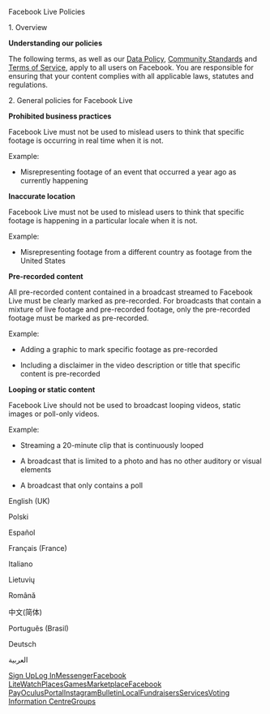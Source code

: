 Facebook Live Policies

1\. Overview

**Understanding our policies**

The following terms, as well as our [Data Policy](https://www.facebook.com/about/privacy/), [Community Standards](https://www.facebook.com/communitystandards/) and [Terms of Service](https://www.facebook.com/legal/terms), apply to all users on Facebook. You are responsible for ensuring that your content complies with all applicable laws, statutes and regulations.

2\. General policies for Facebook Live

**Prohibited business practices**

Facebook Live must not be used to mislead users to think that specific footage is occurring in real time when it is not.

Example:

*   Misrepresenting footage of an event that occurred a year ago as currently happening

**Inaccurate location**

Facebook Live must not be used to mislead users to think that specific footage is happening in a particular locale when it is not.

Example:

*   Misrepresenting footage from a different country as footage from the United States

**Pre-recorded content**

All pre-recorded content contained in a broadcast streamed to Facebook Live must be clearly marked as pre-recorded. For broadcasts that contain a mixture of live footage and pre-recorded footage, only the pre-recorded footage must be marked as pre-recorded.

Example:

*   Adding a graphic to mark specific footage as pre-recorded

*   Including a disclaimer in the video description or title that specific content is pre-recorded

**Looping or static content**

Facebook Live should not be used to broadcast looping videos, static images or poll-only videos.

Example:

*   Streaming a 20-minute clip that is continuously looped

*   A broadcast that is limited to a photo and has no other auditory or visual elements

*   A broadcast that only contains a poll

English (UK)

Polski

Español

Français (France)

Italiano

Lietuvių

Română

中文(简体)

Português (Brasil)

Deutsch

العربية

[Sign Up](https://www.facebook.com/reg/)[Log In](https://www.facebook.com/login/)[Messenger](https://l.facebook.com/l.php?u=https%3A%2F%2Fmessenger.com%2F&h=AT0XqW845bCLuOYiTaiaQ0V_nQ016LXUcn6oFN1Bc7cbyyI8T3oYP1yVZHZSXZmoXbNCUZg1r8fxEWabFOD3-Lnhx3aJZ1oCiHIFmV7wPBaCm97HyKpfGfEcGz0eX2_kW2xlWZNlXI9VZzMjHmOCa2QWa8Xyn8odi1cl_A)[Facebook Lite](https://www.facebook.com/lite/)[Watch](https://en-gb.facebook.com/watch/)[Places](https://www.facebook.com/places/)[Games](https://www.facebook.com/games/)[Marketplace](https://www.facebook.com/marketplace/)[Facebook Pay](https://pay.facebook.com/)[Oculus](https://l.facebook.com/l.php?u=https%3A%2F%2Fwww.oculus.com%2F&h=AT0XqW845bCLuOYiTaiaQ0V_nQ016LXUcn6oFN1Bc7cbyyI8T3oYP1yVZHZSXZmoXbNCUZg1r8fxEWabFOD3-Lnhx3aJZ1oCiHIFmV7wPBaCm97HyKpfGfEcGz0eX2_kW2xlWZNlXI9VZzMjHmOCa2QWa8Xyn8odi1cl_A)[Portal](https://portal.facebook.com/)[Instagram](https://l.facebook.com/l.php?u=https%3A%2F%2Fwww.instagram.com%2F&h=AT0XqW845bCLuOYiTaiaQ0V_nQ016LXUcn6oFN1Bc7cbyyI8T3oYP1yVZHZSXZmoXbNCUZg1r8fxEWabFOD3-Lnhx3aJZ1oCiHIFmV7wPBaCm97HyKpfGfEcGz0eX2_kW2xlWZNlXI9VZzMjHmOCa2QWa8Xyn8odi1cl_A)[Bulletin](https://www.bulletin.com/)[Local](https://www.facebook.com/local/lists/245019872666104/)[Fundraisers](https://www.facebook.com/fundraisers/)[Services](https://www.facebook.com/biz/directory/)[Voting Information Centre](https://www.facebook.com/votinginformationcenter/?entry_point=c2l0ZQ%3D%3D)[Groups](https://www.facebook.com/groups/explore/)
